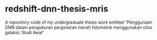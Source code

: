 # redshift-dnn-thesis-mris
A repository code of my undergraduate thesis work entitled "Penggunaan DNN dalam pengukuran pergeseran merah fotometrik menggunakan citra galaksi: Studi Awal"
